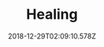 ---
title: Healing
artist: In Love With a Ghost
date: 2018-12-29T02:09:10.578Z
cover: a2770210702_16.jpg
styles:
  - Lofi
  - Piano
links:
  spotify: https://play.spotify.com/album/3QKIo3AeabD6mQ6tsc8rTQ
  youtube: https://music.youtube.com/watch?v=N52VD2LzQmw
  applemusic: https://itunes.apple.com/us/album/healing/1206416305?uo=4
  soundcloud: ""
  bandcamp: https://inlovewithaghost.bandcamp.com/album/healing
  googleplay: https://play.google.com/music/m/Bj45xjkppvdhucaajl5iivrfuhq?signup_if_needed=1
  deezer: https://www.deezer.com/album/15402093
---